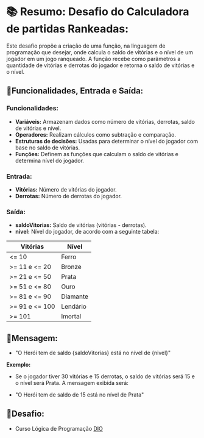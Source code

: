 # 📚 Resumo: Desafio do Calculadora de partidas Rankeadas:

Este desafio propõe a criação de uma função, na linguagem de programação que desejar, onde calcula o saldo de vitórias e o nível de um jogador em um jogo ranqueado. A função recebe como parâmetros a quantidade de vitórias e derrotas do jogador e retorna o saldo de vitórias e o nível.

## 📣Funcionalidades, Entrada e Saída:

### Funcionalidades:

- **Variáveis:** Armazenam dados como número de vitórias, derrotas, saldo de vitórias e nível.
- **Operadores:** Realizam cálculos como subtração e comparação.
- **Estruturas de decisões:** Usadas para determinar o nível do jogador com base no saldo de vitórias.
- **Funções:** Definem as funções que calculam o saldo de vitórias e determina nível do jogador.

### Entrada:

- **Vitórias:** Número de vitórias do jogador.
- **Derrotas:** Número de derrotas do jogador.

### Saída:

- **saldoVitorias:** Saldo de vitórias (vitórias - derrotas).
- **nivel:** Nível do jogador, de acordo com a seguinte tabela:

| Vitórias | Nível |
|----------|-------|
|<= 10|Ferro|
|>= 11 e <= 20|Bronze|
|>= 21 e <= 50|Prata|
|>= 51 e <= 80|Ouro|
|>= 81 e <= 90|Diamante|
|>= 91 e <= 100|Lendário|
|>= 101|Imortal|

## 💬Mensagem:

- "O Herói tem de saldo {saldoVitorias} está no nível de {nivel}"

**Exemplo:**
- Se o jogador tiver 30 vitórias e 15 derrotas, o saldo de vitórias será 15 e o nível será Prata. A mensagem exibida será:

- "O Herói tem de saldo de 15 está no nível de Prata"

## 🥷Desafio:

- Curso Lógica de Programação [DIO](https://www.dio.me/)
